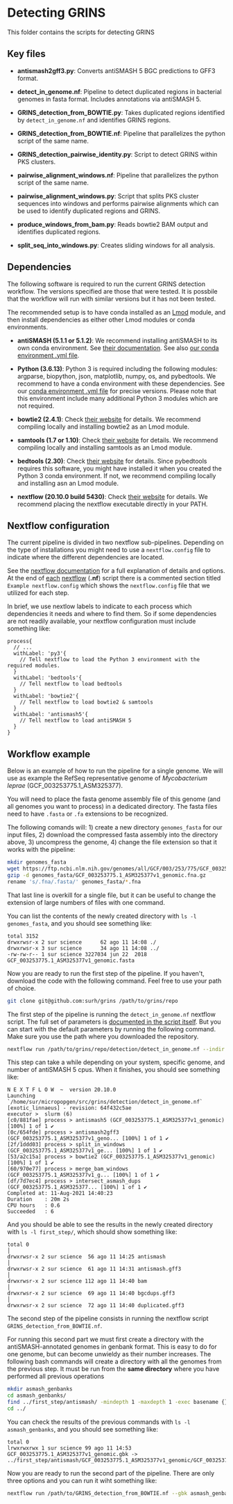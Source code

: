 # Detecting GRINS
This folder contains the scripts for detecting GRINS

## Key files

* **antismash2gff3.py**: Converts antiSMASH 5 BGC predictions to GFF3 format.

* **detect_in_genome.nf**: Pipeline to detect duplicated regions in
bacterial genomes in fasta format. Includes annotations via antiSMASH 5.

* **GRINS_detection_from_BOWTIE.py**: Takes duplicated regions identified by
`detect_in_genome.nf` and identifies GRINS regions.

* **GRINS_detection_from_BOWTIE.nf**: Pipeline that parallelizes the python
script of the same name.

* **GRINS_detection_pairwise_identity.py**: Script to detect GRINS within
PKS clusters.

* **pairwise_alignment_windows.nf**: Pipeline that parallelizes the python
script of the same name.

* **pairwise_alignment_windows.py**: Script that splits PKS cluster sequences
into windows and performs pairwise alignments which can be used to identify
duplicated regions and GRINS.

* **produce_windows_from_bam.py**: Reads bowtie2 BAM output and identifies
duplicated regions.

* **split_seq_into_windows.py**: Creates sliding windows for all analysis.


## Dependencies

The following software is required to run the current GRINS detection workflow.
The versions specified are those that were tested. It is possbile that the
workflow will run with similar versions but it has not been tested.

The recommended setup is to have conda installed as an
[Lmod](https://lmod.readthedocs.io/en/latest/index.html) module, and then
install dependencies as either other Lmod modules or conda environments.

* **antiSMASH (5.1.1 or 5.1.2)**: We recommend installing antiSMASH to its
own conda environment. See [their documentation](https://docs.antismash.secondarymetabolites.org/install/).
See also [our conda environment .yml file](../conda_envs/antismash.yml).

* **Python (3.6.13)**: Python 3 is required including the following modules:
argparse, biopython, json, matplotlib, numpy, os, and pybedtools. We recommend
to have a conda environment with these dependencies.
See our [conda environment .yml file](../conda_envs/fraserconda.yml)
for precise versions. Please note that this environment include many additional
Python 3 modules which are not required.

* **bowtie2 (2.4.1)**: Check [their website](http://bowtie-bio.sourceforge.net/bowtie2/index.shtml) for details.
We recommend compiling locally and installing bowtie2 as an Lmod module.

* **samtools (1.7 or 1.10)**: Check [their website](http://www.htslib.org/) for details.
We recommend compiling locally and installing samtools as an Lmod module.

* **bedtools (2.30)**: Check [their website](https://bedtools.readthedocs.io/en/latest/index.html) for details.
Since pybedtools requires this software, you might have installed it when you
created the Python 3 conda environment. If not, we recommend compiling locally
and installing asn an Lmod module.

* **nextflow (20.10.0 build 5430)**: Check [their website](https://www.nextflow.io/) for details.
We recommend placing the nextflow executable directly in your PATH.

## Nextflow configuration

The current pipeline is divided in two nextflow sub-pipelines. Depending on
the type of installations you might need to use a `nextflow.config` file
to indicate where the different dependencies are located.

See the [nextflow documentation](https://www.nextflow.io/docs/latest/index.html)
for a full explanation of details and options. At the end of
[each](https://github.com/surh/grins/blob/ad4259bd86a5c587bb2e5ede7ba895192828b8f3/detection/detect_in_genome.nf#L202-L231)
[nextflow](https://github.com/surh/grins/blob/ad4259bd86a5c587bb2e5ede7ba895192828b8f3/detection/GRINS_detection_from_BOWTIE.nf#L42-L59)
(**.nf**) script there is a commented section titled `Example nextflow.config`
which shows the `nextflow.config` file that we utilized for each step.

In brief, we use nextlow labels to indicate to each process which dependencies
it needs and where to find them. So if some dependencies are not readily
available, your nextflow configuration must include something like:

```nextflow
process{
  // ...
  withLabel: 'py3'{
    // Tell nextflow to load the Python 3 environment with the required modules.
  }
  withLabel: 'bedtools'{
    // Tell nextflow to load bedtools
  }
  withLabel: 'bowtie2'{
    // Tell nextflow to load bowtie2 & samtools
  }
  withLabel: 'antismash5'{
    // Tell nextflow to load antiSMASH 5
  }
}
```

## Workflow example

Below is an example of how to run the pipeline for a single genome. We will
use as example the RefSeq representative genome of *Mycobacterium leprae*
(GCF_003253775.1_ASM325377).

You will need to place the fasta genome assembly file of this  genome
(and all genomes you want to process) in a dedicated directory. The fasta
files need to have `.fasta` or `.fa` extensions to be recognized.

The following comands will: 1) create a new directory `genomes_fasta` for
our input files, 2) download the compressed fasta assembly into the directory
above, 3) uncompress the genome, 4) change the file extension so that it
works with the pipeline:

```bash
mkdir genomes_fasta
wget https://ftp.ncbi.nlm.nih.gov/genomes/all/GCF/003/253/775/GCF_003253775.1_ASM325377v1/GCF_003253775.1_ASM325377v1_genomic.fna.gz -P genomes_fasta/
gzip -d genomes_fasta/GCF_003253775.1_ASM325377v1_genomic.fna.gz
rename 's/.fna/.fasta/' genomes_fasta/*.fna
```

That last line is overkill for a single file, but it can be useful to change
the extension of large numbers of files with one command.

You can list the contents of the newly created directory with
`ls -l genomes_fasta`, and you should see something like:

```
total 3152
drwxrwsr-x 2 sur science      62 ago 11 14:08 ./
drwxrwsr-x 3 sur science      34 ago 11 14:08 ../
-rw-rw-r-- 1 sur science 3227034 jun 22  2018 GCF_003253775.1_ASM325377v1_genomic.fasta
```

Now you are ready to run the first step of the pipeline. If you haven't,
download the code with the following command. Feel free to use your path
of choice.

```bash
git clone git@github.com:surh/grins /path/to/grins/repo
```

The first step of the pipeline is running the `detect_in_genome.nf` nextflow
script. The full set of parameters is
[documented in the script itself](https://github.com/surh/grins/blob/10753e80b0bfca2a26e6eb7c19824e82ef74b2ac/detection/detect_in_genome.nf#L17-L41).
But you can start with the default parameters by running the following command.
Make sure you use the path where you downloaded the repository.

```bash
nextflow run /path/to/grins/repo/detection/detect_in_genome.nf --indir genomes_fasta --outdir first_step --antismash_cpus 2
```

This step can take a while depending on your system, specific genome, and
number of antiSMASH 5 cpus. When it finishes, you should see something like:

```
N E X T F L O W  ~  version 20.10.0
Launching `/home/sur/micropopgen/src/grins/detection/detect_in_genome.nf` [exotic_linnaeus] - revision: 64f432c5ae
executor >  slurm (6)
[c0/881fae] process > antismash5 (GCF_003253775.1_ASM325377v1_genomic)    [100%] 1 of 1 ✔
[0c/654fde] process > antismash2gff3 (GCF_003253775.1_ASM325377v1_geno... [100%] 1 of 1 ✔
[2f/1ddd03] process > split_in_windows (GCF_003253775.1_ASM325377v1_ge... [100%] 1 of 1 ✔
[53/a2c15a] process > bowtie2 (GCF_003253775.1_ASM325377v1_genomic)       [100%] 1 of 1 ✔
[60/970e77] process > merge_bam_windows (GCF_003253775.1_ASM325377v1_g... [100%] 1 of 1 ✔
[df/7d7ec4] process > intersect_asmash_dups (GCF_003253775.1_ASM325377... [100%] 1 of 1 ✔
Completed at: 11-Aug-2021 14:40:23
Duration    : 20m 2s
CPU hours   : 0.6
Succeeded   : 6
```
And you should be able to see the results in the newly created directory with
`ls -l first_step/`, which should show something like:

```
total 0                                                                                              │
drwxrwsr-x 2 sur science  56 ago 11 14:25 antismash                                                  │
drwxrwsr-x 2 sur science  61 ago 11 14:31 antismash.gff3                                             │
drwxrwsr-x 2 sur science 112 ago 11 14:40 bam                                                        │
drwxrwsr-x 2 sur science  69 ago 11 14:40 bgcdups.gff3                                               │
drwxrwsr-x 2 sur science  72 ago 11 14:40 duplicated.gff3   
```

The second step of the pipeline consists in running the nextflow script
`GRINS_detection_from_BOWTIE.nf`.

For running this second part we must first create a directory with the
antiSMASH-annotated genomes in genbank format. This is easy to do for
one genome, but can become unwieldy as their number increases. The following
bash commands will create a directory with all the genomes from the previous
step. It must be run from the **same directory** where you have performed all
previous operations

```bash
mkdir asmash_genbanks
cd asmash_genbanks/
find ../first_step/antismash/ -mindepth 1 -maxdepth 1 -exec basename {} \; | while read g; do ln -s ../first_step/antismash/$g/$g.gbk $g.gbk; done
cd ../
```
You can check the results of the previous commands with `ls -l asmash_genbanks`,
and you should see something like:

```
total 0
lrwxrwxrwx 1 sur science 99 ago 11 14:53 GCF_003253775.1_ASM325377v1_genomic.gbk -> ../first_step/antismash/GCF_003253775.1_ASM325377v1_genomic/GCF_003253775.1_ASM325377v1_genomic.gbk
```
Now you are ready to run the second part of the pipeline. There are only three
options and you can run it wiht something like:

```bash
nextflow run /path/to/GRINS_detection_from_BOWTIE.nf --gbk asmash_genbanks/ --gff_dups first_step/duplicated.gff3/ --outdir second_step
```

